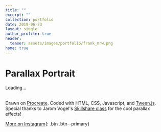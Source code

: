 ```yaml
---
title: ""
excerpt: ""
collection: portfolio
date: 2019-06-23
layout: single
author_profile: true
header:
  teaser: assets/images/portfolio/frank_mrw.png
home: true
---
```


# Parallax Portrait

<div class="image-container">
    <canvas class="canvas" width="800" height="800" id="canvas"></canvas>
    <div class="loading-screen" id="loading">Loading...</div>
</div>
<br>

Drawn on [Procreate](https://procreate.art/). Coded with HTML, CSS, Javascript, and [Tween.js](https://github.com/tweenjs/tween.js/). Special thanks to Jarom Vogel's [Skillshare class](https://www.skillshare.com/classes/Art-Code-Create-and-Code-an-Interactive-Parallax-Illustration/1862124549/projects) for the cool parallax effects!

[More on Instagram](https://instagram.com/bykfrankc){: .btn .btn--primary}